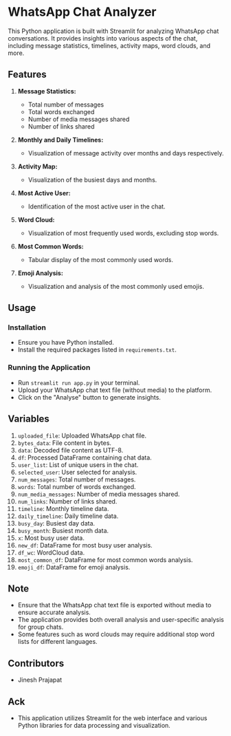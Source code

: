 # WhatsApp Chat Analyzer

This Python application is built with Streamlit for analyzing WhatsApp chat conversations. It provides insights into various aspects of the chat, including message statistics, timelines, activity maps, word clouds, and more.

## Features

1. **Message Statistics:**
    - Total number of messages
    - Total words exchanged
    - Number of media messages shared
    - Number of links shared

2. **Monthly and Daily Timelines:**
    - Visualization of message activity over months and days respectively.

3. **Activity Map:**
    - Visualization of the busiest days and months.

4. **Most Active User:**
    - Identification of the most active user in the chat.

5. **Word Cloud:**
    - Visualization of most frequently used words, excluding stop words.

6. **Most Common Words:**
    - Tabular display of the most commonly used words.

7. **Emoji Analysis:**
    - Visualization and analysis of the most commonly used emojis.

## Usage

### Installation

- Ensure you have Python installed.
- Install the required packages listed in `requirements.txt`.

### Running the Application

- Run `streamlit run app.py` in your terminal.
- Upload your WhatsApp chat text file (without media) to the platform.
- Click on the "Analyse" button to generate insights.

## Variables

1. `uploaded_file`: Uploaded WhatsApp chat file.
2. `bytes_data`: File content in bytes.
3. `data`: Decoded file content as UTF-8.
4. `df`: Processed DataFrame containing chat data.
5. `user_list`: List of unique users in the chat.
6. `selected_user`: User selected for analysis.
7. `num_messages`: Total number of messages.
8. `words`: Total number of words exchanged.
9. `num_media_messages`: Number of media messages shared.
10. `num_links`: Number of links shared.
11. `timeline`: Monthly timeline data.
12. `daily_timeline`: Daily timeline data.
13. `busy_day`: Busiest day data.
14. `busy_month`: Busiest month data.
15. `x`: Most busy user data.
16. `new_df`: DataFrame for most busy user analysis.
17. `df_wc`: WordCloud data.
18. `most_common_df`: DataFrame for most common words analysis.
19. `emoji_df`: DataFrame for emoji analysis.

## Note

- Ensure that the WhatsApp chat text file is exported without media to ensure accurate analysis.
- The application provides both overall analysis and user-specific analysis for group chats.
- Some features such as word clouds may require additional stop word lists for different languages.

## Contributors

- Jinesh Prajapat

## Ack
- This application utilizes Streamlit for the web interface and various Python libraries for data processing and visualization.
